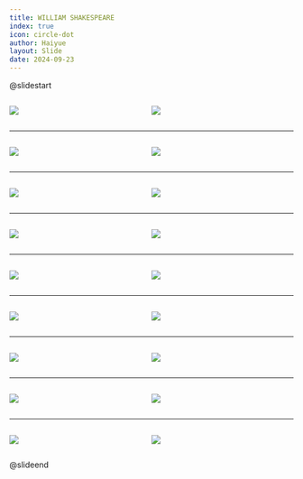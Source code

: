 ```yaml
---
title: WILLIAM SHAKESPEARE
index: true
icon: circle-dot
author: Haiyue
layout: Slide
date: 2024-09-23
---
```

 
@slidestart

<div style="display:flex">
<div style="flex:1">

![](/reading/english/Level-L/WILLIAM%20SHAKESPEARE/001.webp)
</div>
<div style="flex:1">

![](/reading/english/Level-L/WILLIAM%20SHAKESPEARE/002.webp)
</div>
</div>

---

<div style="display:flex">
<div style="flex:1">

![](/reading/english/Level-L/WILLIAM%20SHAKESPEARE/003.webp)
</div>
<div style="flex:1">

![](/reading/english/Level-L/WILLIAM%20SHAKESPEARE/004.webp)
</div>
</div>

---

<div style="display:flex">
<div style="flex:1">

![](/reading/english/Level-L/WILLIAM%20SHAKESPEARE/005.webp)
</div>
<div style="flex:1">

![](/reading/english/Level-L/WILLIAM%20SHAKESPEARE/006.webp)
</div>
</div>

---

<div style="display:flex">
<div style="flex:1">

![](/reading/english/Level-L/WILLIAM%20SHAKESPEARE/007.webp)
</div>
<div style="flex:1">

![](/reading/english/Level-L/WILLIAM%20SHAKESPEARE/008.webp)
</div>
</div>

---

<div style="display:flex">
<div style="flex:1">

![](/reading/english/Level-L/WILLIAM%20SHAKESPEARE/009.webp)
</div>
<div style="flex:1">

![](/reading/english/Level-L/WILLIAM%20SHAKESPEARE/010.webp)
</div>
</div>

---

<div style="display:flex">
<div style="flex:1">

![](/reading/english/Level-L/WILLIAM%20SHAKESPEARE/011.webp)
</div>
<div style="flex:1">

![](/reading/english/Level-L/WILLIAM%20SHAKESPEARE/012.webp)
</div>
</div>

---

<div style="display:flex">
<div style="flex:1">

![](/reading/english/Level-L/WILLIAM%20SHAKESPEARE/013.webp)
</div>
<div style="flex:1">

![](/reading/english/Level-L/WILLIAM%20SHAKESPEARE/014.webp)
</div>
</div>

---

<div style="display:flex">
<div style="flex:1">

![](/reading/english/Level-L/WILLIAM%20SHAKESPEARE/015.webp)
</div>
<div style="flex:1">

![](/reading/english/Level-L/WILLIAM%20SHAKESPEARE/016.webp)
</div>
</div>

---

<div style="display:flex">
<div style="flex:1">

![](/reading/english/Level-L/WILLIAM%20SHAKESPEARE/017.webp)
</div>
<div style="flex:1">

![](/reading/english/Level-L/WILLIAM%20SHAKESPEARE/018.webp)
</div>
</div>

@slideend